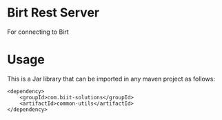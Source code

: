 # Birt Rest Server

For connecting to Birt


# Usage

This is a Jar library that can be imported in any maven project as follows:

```
<dependency>
    <groupId>com.biit-solutions</groupId>
    <artifactId>common-utils</artifactId>
</dependency>
```